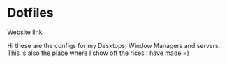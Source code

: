 # Dotfiles
<a href='https://madz258.top/dotfiles/'> Website link </a>


Hi these are the configs for my Desktops, Window Managers and servers. This is also the place where I show off the rices I have made =)
